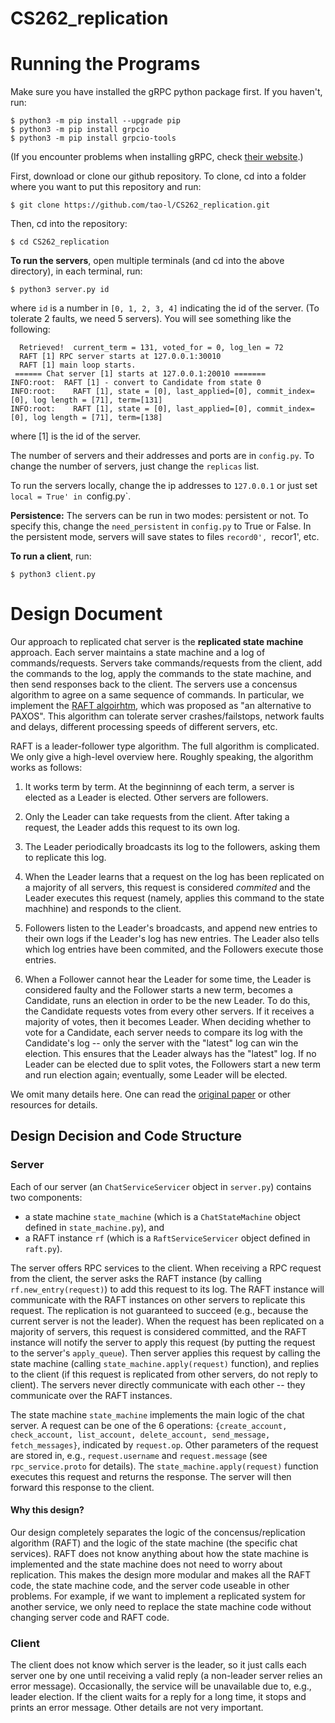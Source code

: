 # CS262_replication

# Running the Programs
Make sure you have installed the gRPC python package first.  If you haven't, run:
```console
$ python3 -m pip install --upgrade pip
$ python3 -m pip install grpcio
$ python3 -m pip install grpcio-tools
```
(If you encounter problems when installing gRPC, check [their website](https://grpc.io/docs/languages/python/quickstart/).)

First, download or clone our github repository.  To clone, cd into a folder where you want to put this repository and run: 
```console
$ git clone https://github.com/tao-l/CS262_replication.git
```
Then, cd into the repository: 
```console
$ cd CS262_replication
```

__To run the servers__, open multiple terminals (and cd into the above directory), in each terminal, run: 
```console
$ python3 server.py id
```
where `id` is a number in `[0, 1, 2, 3, 4]` indicating the id of the server.  (To tolerate 2 faults, we need 5 servers).  You will see something like the following:
```console
  Retrieved!  current_term = 131, voted_for = 0, log_len = 72
  RAFT [1] RPC server starts at 127.0.0.1:30010
  RAFT [1] main loop starts.
 ====== Chat server [1] starts at 127.0.0.1:20010 =======
INFO:root:  RAFT [1] - convert to Candidate from state 0
INFO:root:    RAFT [1], state = [0], last_applied=[0], commit_index=[0], log length = [71], term=[131]
INFO:root:    RAFT [1], state = [0], last_applied=[0], commit_index=[0], log length = [71], term=[138]
```
where [1] is the id of the server. 

The number of servers and their addresses and ports are in `config.py`.  To change the number of servers, just change the `replicas` list. 

To run the servers locally, change the ip addresses to `127.0.0.1` or just set `local = True' in `config.py`. 

__Persistence:__ The servers can be run in two modes: persistent or not.  To specify this, change the `need_persistent` in `config.py` to True or False.
In the persistent mode, servers will save states to files `record0', `recor1', etc. 


__To run a client__, run:
```console
$ python3 client.py
```


# Design Document
Our approach to replicated chat server is the __replicated state machine__ approach.
Each server maintains a state machine and a log of commands/requests.
Servers take commands/requests from the client, add the commands to the log, apply the commands to the state machine, and then send responses back to the client. 
The servers use a concensus algorithm to agree on a same sequence of commands.
In particular, we implement the [RAFT algoirhtm](https://raft.github.io/raft.pdf), which was proposed as "an alternative to PAXOS".
This algorithm can tolerate server crashes/failstops, network faults and delays, different processing speeds of different servers, etc.

RAFT is a leader-follower type algorithm.  The full algorithm is complicated.  We only give a high-level overview here. 
Roughly speaking, the algorithm works as follows: 

1. It works term by term.  At the beginninng of each term, a server is elected as a Leader is elected.  Other servers are followers.

2. Only the Leader can take requests from the client.  After taking a request, the Leader adds this request to its own log.

3. The Leader periodically broadcasts its log to the followers, asking them to replicate this log.

4. When the Leader learns that a request on the log has been replicated on a majority of all servers, this request is considered _commited_ and the Leader executes this request (namely, applies this command to the state machhine) and responds to the client.

5. Followers listen to the Leader's broadcasts, and append new entries to their own logs if the Leader's log has new entries.  The Leader also tells which log entries have been commited, and the Followers execute those entries.

6. When a Follower cannot hear the Leader for some time, the Leader is considered faulty and the Follower starts a new term, becomes a Candidate, runs an election in order to be the new Leader.  To do this, the Candidate requests votes from every other servers.  If it receives a majority of votes, then it becomes Leader.  When deciding whether to vote for a Candidate, each server needs to compare its log with the Candidate's log -- only the server with the "latest" log can win the election.  This ensures that the Leader always has the "latest" log.  If no Leader can be elected due to split votes, the Followers start a new term and run election again; eventually, some Leader will be elected.  

We omit many details here.  One can read the [original paper](https://raft.github.io/raft.pdf) or other resources for details.


## Design Decision and Code Structure
### Server
Each of our server (an `ChatServiceServicer` object in `server.py`) contains two components:

* a state machine `state_machine` (which is a `ChatStateMachine` object defined in `state_machine.py`), and
* a RAFT instance `rf` (which is a `RaftServiceServicer` object defined in `raft.py`).

The server offers RPC services to the client.  When receiving a RPC request from the client, the server asks the RAFT instance (by calling `rf.new_entry(request)`) to add this request to its log.  The RAFT instance will communicate with the RAFT instances on other servers to replicate this request.  The replication is not guaranteed to succeed (e.g., because the current server is not the leader).  When the request has been replicated on a majority of servers, this request is considered committed, and the RAFT instance will notify the server to apply this request (by putting the request to the server's `apply_queue`).   Then server applies this request by calling the state machine (calling `state_machine.apply(request)` function), and replies to the client (if this request is replicated from other servers, do not reply to client).  The servers never directly communicate with each other -- they communicate over the RAFT instances. 

The state machine `state_machine` implements the main logic of the chat server.  A request can be one of the 6 operations: `{create_account, check_account, list_account, delete_account, send_message, fetch_messages}`, indicated by `request.op`.  Other parameters of the request are stored in, e.g., `request.username` and `request.message` (see `rpc_service.proto` for details).  The `state_machine.apply(request)` function executes this request and returns the response.  The server will then forward this response to the client.

#### Why this design? 
Our design completely separates the logic of the concensus/replication algorithm (RAFT) and the logic of the state machine (the specific chat services).
RAFT does not know anything about how the state machine is implemented and the state machine does not need to worry about replication. 
This makes the design more modular and makes all the RAFT code, the state machine code, and the server code useable in other problems.
For example, if we want to implement a replicated system for another service, we only need to replace the state machine code without changing server code and RAFT code. 

### Client
The client does not know which server is the leader, so it just calls each server one by one until receiving a valid reply (a non-leader server relies an error message).
Occasionally, the service will be unavailable due to, e.g., leader election.  If the client waits for a reply for a long time, it stops and prints an error message.  Other details are not very important. 

